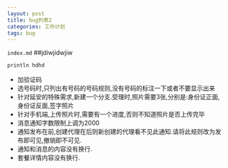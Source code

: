 ```yaml
---
layout: post
title: bug列表2
categories: 工作计划
tags: bug
---
```


`index.md`
##jdiwjidwjiw

```java
println hdhd
```
* 加验证码
* 选号码时,只列出有号码的号码规则,没有号码的标注一下或者不要显示出来
* 针对延安的特殊需求,新建一个分支.受理时,照片需要3张,分别是:身份证正面,身份证反面,签字照片
* 针对手机端,上传照片时,需要有一个进度,否则不知道照片是否上传完毕
* 消息通知字数限制上调为2000
* 通知发布在前,创建代理在后则新创建的代理看不见此通知.请将此规则改为发布即可见,撤销即不可见.
* 通知和消息的内容没有换行.
* 套餐详情内容没有换行.

